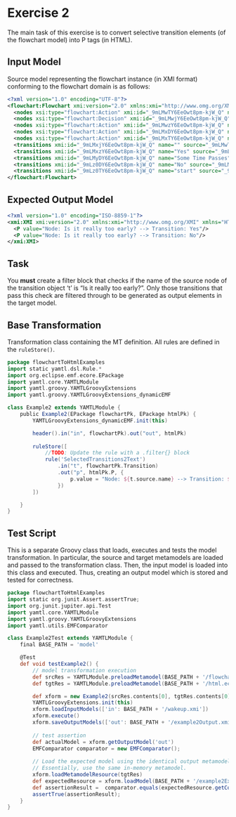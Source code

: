 # Exercise 2

The main task of this exercise is to convert selective transition elements (of the flowchart model) into P tags (in HTML).

## Input Model

Source model representing the flowchart instance (in XMI format) conforming to the flowchart domain is as follows:

``` xml
<?xml version="1.0" encoding="UTF-8"?>
<flowchart:Flowchart xmi:version="2.0" xmlns:xmi="http://www.omg.org/XMI" xmlns:xsi="http://www.w3.org/2001/XMLSchema-instance" xmlns:flowchart="flowchart" xmi:id="_9mLMwDY6EeOwt8pm-kjW_Q" name="Wakeup">
  <nodes xsi:type="flowchart:Action" xmi:id="_9mLMwTY6EeOwt8pm-kjW_Q" name="Wake up" outgoing="_9mLMxjY6EeOwt8pm-kjW_Q" incoming="_9mLMyDY6EeOwt8pm-kjW_Q _9mLz0TY6EeOwt8pm-kjW_Q"/>
  <nodes xsi:type="flowchart:Decision" xmi:id="_9mLMwjY6EeOwt8pm-kjW_Q" name="Is it really too early?" outgoing="_9mLMxzY6EeOwt8pm-kjW_Q _9mLz0DY6EeOwt8pm-kjW_Q" incoming="_9mLMxjY6EeOwt8pm-kjW_Q"/>
  <nodes xsi:type="flowchart:Action" xmi:id="_9mLMwzY6EeOwt8pm-kjW_Q" name="Sleep" outgoing="_9mLMyDY6EeOwt8pm-kjW_Q" incoming="_9mLMxzY6EeOwt8pm-kjW_Q"/>
  <nodes xsi:type="flowchart:Action" xmi:id="_9mLMxDY6EeOwt8pm-kjW_Q" name="Get up" incoming="_9mLz0DY6EeOwt8pm-kjW_Q"/>
  <nodes xsi:type="flowchart:Action" xmi:id="_9mLMxTY6EeOwt8pm-kjW_Q" name="begin" outgoing="_9mLz0TY6EeOwt8pm-kjW_Q"/>
  <transitions xmi:id="_9mLMxjY6EeOwt8pm-kjW_Q" name="" source="_9mLMwTY6EeOwt8pm-kjW_Q" target="_9mLMwjY6EeOwt8pm-kjW_Q"/>
  <transitions xmi:id="_9mLMxzY6EeOwt8pm-kjW_Q" name="Yes" source="_9mLMwjY6EeOwt8pm-kjW_Q" target="_9mLMwzY6EeOwt8pm-kjW_Q"/>
  <transitions xmi:id="_9mLMyDY6EeOwt8pm-kjW_Q" name="Some Time Passes" source="_9mLMwzY6EeOwt8pm-kjW_Q" target="_9mLMwTY6EeOwt8pm-kjW_Q"/>
  <transitions xmi:id="_9mLz0DY6EeOwt8pm-kjW_Q" name="No" source="_9mLMwjY6EeOwt8pm-kjW_Q" target="_9mLMxDY6EeOwt8pm-kjW_Q"/>
  <transitions xmi:id="_9mLz0TY6EeOwt8pm-kjW_Q" name="start" source="_9mLMxTY6EeOwt8pm-kjW_Q" target="_9mLMwTY6EeOwt8pm-kjW_Q"/>
</flowchart:Flowchart>
```

## Expected Output Model

``` xml
<?xml version="1.0" encoding="ISO-8859-1"?>
<xmi:XMI xmi:version="2.0" xmlns:xmi="http://www.omg.org/XMI" xmlns="HTML">
  <P value="Node: Is it really too early? --> Transition: Yes"/>
  <P value="Node: Is it really too early? --> Transition: No"/>
</xmi:XMI>
```

## Task

You **must** create a filter block that checks if the name of the source node of the transition object ‘t’ is “Is it really too early?”. Only those transitions that pass this check are filtered through to be generated as output elements in the target model.

## Base Transformation

Transformation class containing the MT definition. All rules are defined in the `ruleStore()`.

``` groovy
package flowchartToHtmlExamples
import static yamtl.dsl.Rule.*
import org.eclipse.emf.ecore.EPackage
import yamtl.core.YAMTLModule
import yamtl.groovy.YAMTLGroovyExtensions
import yamtl.groovy.YAMTLGroovyExtensions_dynamicEMF

class Example2 extends YAMTLModule {
	public Example2(EPackage flowchartPk, EPackage htmlPk) {
		YAMTLGroovyExtensions_dynamicEMF.init(this)

		header().in("in", flowchartPk).out("out", htmlPk)
		
		ruleStore([
            //TODO: Update the rule with a .filter{} block
			rule('SelectedTransitions2Text')
				.in("t", flowchartPk.Transition)
				.out("p", htmlPk.P, {
					p.value = "Node: ${t.source.name} --> Transition: ${t.name}".toString()
				})
		])

	}
}
```

## Test Script

This is a separate Groovy class that loads, executes and tests the model transformation. In particular, the source and target metamodels are loaded and passed to the transformation class. Then, the input model is loaded into this class and executed. Thus, creating an output model which is stored and tested for correctness.

``` groovy
package flowchartToHtmlExamples
import static org.junit.Assert.assertTrue;
import org.junit.jupiter.api.Test
import yamtl.core.YAMTLModule
import yamtl.groovy.YAMTLGroovyExtensions
import yamtl.utils.EMFComparator

class Example2Test extends YAMTLModule {
	final BASE_PATH = 'model'

	@Test
	def void testExample2() {
		// model transformation execution
		def srcRes = YAMTLModule.preloadMetamodel(BASE_PATH + '/flowchart.ecore')
		def tgtRes = YAMTLModule.preloadMetamodel(BASE_PATH + '/html.ecore')

		def xform = new Example2(srcRes.contents[0], tgtRes.contents[0])
		YAMTLGroovyExtensions.init(this)
		xform.loadInputModels(['in': BASE_PATH + '/wakeup.xmi'])
		xform.execute()
		xform.saveOutputModels(['out': BASE_PATH + '/example2Output.xmi'])
		
		// test assertion
		def actualModel = xform.getOutputModel('out')
		EMFComparator comparator = new EMFComparator();
		
		// Load the expected model using the identical output metamodel from the transformation.
		// Essentially, use the same in-memory metamodel.
		xform.loadMetamodelResource(tgtRes)
		def expectedResource = xform.loadModel(BASE_PATH + '/example2ExpectedOutput.xmi', false)
		def assertionResult =  comparator.equals(expectedResource.getContents(), actualModel.getContents())
		assertTrue(assertionResult);
	}
}
```